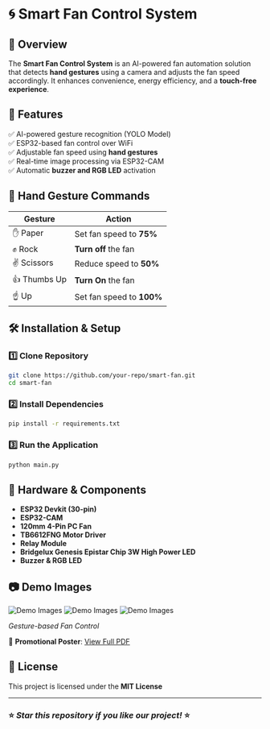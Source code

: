 # 🌀 Smart Fan Control System

## 📌 Overview
The **Smart Fan Control System** is an AI-powered fan automation solution that detects **hand gestures** using a camera and adjusts the fan speed accordingly. It enhances convenience, energy efficiency, and a **touch-free experience**.

## 🎯 Features
✅ AI-powered gesture recognition (YOLO Model)  
✅ ESP32-based fan control over WiFi  
✅ Adjustable fan speed using **hand gestures**  
✅ Real-time image processing via ESP32-CAM  
✅ Automatic **buzzer and RGB LED** activation  

## 📸 Hand Gesture Commands
| Gesture | Action |
|---------|--------|
| ✋ Paper | Set fan speed to **75%** |
| ✊ Rock | **Turn off** the fan |
| ✌ Scissors | Reduce speed to **50%** |
| 👍 Thumbs Up | **Turn On** the fan |
| ☝ Up | Set fan speed to **100%** |

## 🛠️ Installation & Setup

### 1️⃣ **Clone Repository**
```sh
git clone https://github.com/your-repo/smart-fan.git
cd smart-fan
```

### 2️⃣ **Install Dependencies**
```sh
pip install -r requirements.txt
```

### 3️⃣ **Run the Application**
```sh
python main.py
```

## 🔧 Hardware & Components
- **ESP32 Devkit (30-pin)**
- **ESP32-CAM**
- **120mm 4-Pin PC Fan**
- **TB6612FNG Motor Driver**
- **Relay Module**
- **Bridgelux Genesis Epistar Chip 3W High Power LED**
- **Buzzer & RGB LED**

## 📷 Demo Images
![Demo Images](https://github.com/user-attachments/assets/d88c4de8-ddb1-4dc6-aad7-2714174e7824)
![Demo Images](https://github.com/user-attachments/assets/441752b8-c171-4f8e-a55d-ec43c929a82f)
![Demo Images](https://github.com/user-attachments/assets/54503278-b442-407f-b043-18e0d8134fa2)

*Gesture-based Fan Control*

📌 **Promotional Poster**: [View Full PDF](https://github.com/user-attachments/files/18587981/V_2.pdf)

## 📜 License
This project is licensed under the **MIT License**

---
### ⭐ *Star this repository if you like our project!* ⭐
